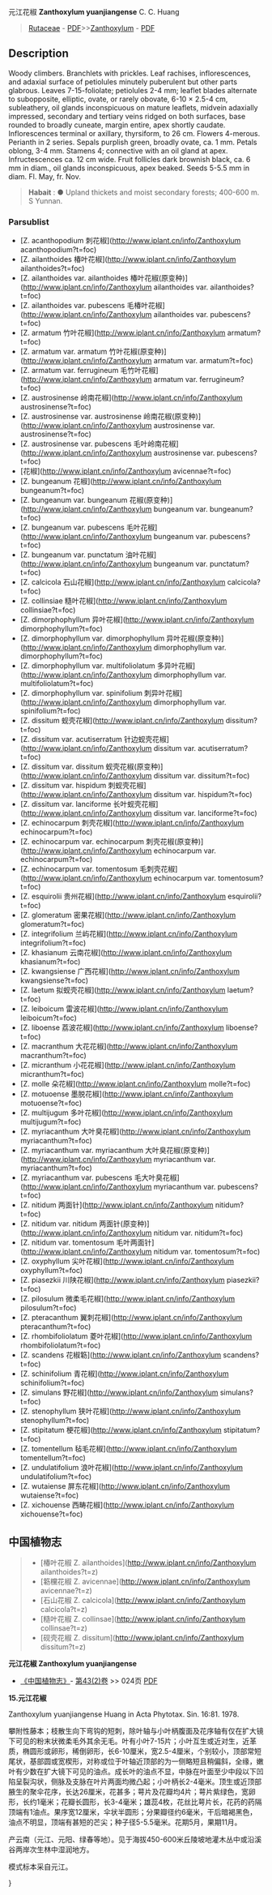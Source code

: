 元江花椒 **Zanthoxylum yuanjiangense** C. C. Huang

> [Rutaceae](http://www.iplant.cn/info/Rutaceae?t=foc) - [PDF](http://www.iplant.cn/foc/pdf/Rutaceae.pdf)>>[Zanthoxylum](http://www.iplant.cn/info/Zanthoxylum?t=foc) - [PDF](http://www.iplant.cn/foc/pdf/Zanthoxylum.pdf)

## Description

Woody climbers. Branchlets with prickles. Leaf rachises, inflorescences, and adaxial surface of petiolules minutely puberulent but other parts glabrous. Leaves 7-15-foliolate; petiolules 2-4 mm; leaflet blades alternate to subopposite, elliptic, ovate, or rarely obovate, 6-10 × 2.5-4 cm, subleathery, oil glands inconspicuous on mature leaflets, midvein adaxially impressed, secondary and tertiary veins ridged on both surfaces, base rounded to broadly cuneate, margin entire, apex shortly caudate. Inflorescences terminal or axillary, thyrsiform, to 26 cm. Flowers 4-merous. Perianth in 2 series. Sepals purplish green, broadly ovate, ca. 1 mm. Petals oblong, 3-4 mm. Stamens 4; connective with an oil gland at apex. Infructescences ca. 12 cm wide. Fruit follicles dark brownish black, ca. 6 mm in diam., oil glands inconspicuous, apex beaked. Seeds 5-5.5 mm in diam. Fl. May, fr. Nov.


> **Habait** : 
>● Upland thickets and moist secondary forests; 400-600 m. S Yunnan.

### Parsublist

* [Z.  acanthopodium  刺花椒](http://www.iplant.cn/info/Zanthoxylum acanthopodium?t=foc)
* [Z.  ailanthoides  椿叶花椒](http://www.iplant.cn/info/Zanthoxylum ailanthoides?t=foc)
* [Z.  ailanthoides var. ailanthoides  椿叶花椒(原变种)](http://www.iplant.cn/info/Zanthoxylum ailanthoides var. ailanthoides?t=foc)
* [Z.  ailanthoides var. pubescens  毛椿叶花椒](http://www.iplant.cn/info/Zanthoxylum ailanthoides var. pubescens?t=foc)
* [Z.  armatum  竹叶花椒](http://www.iplant.cn/info/Zanthoxylum armatum?t=foc)
* [Z.  armatum var. armatum  竹叶花椒(原变种)](http://www.iplant.cn/info/Zanthoxylum armatum var. armatum?t=foc)
* [Z.  armatum var. ferrugineum  毛竹叶花椒](http://www.iplant.cn/info/Zanthoxylum armatum var. ferrugineum?t=foc)
* [Z.  austrosinense  岭南花椒](http://www.iplant.cn/info/Zanthoxylum austrosinense?t=foc)
* [Z.  austrosinense var. austrosinense  岭南花椒(原变种)](http://www.iplant.cn/info/Zanthoxylum austrosinense var. austrosinense?t=foc)
* [Z.  austrosinense var. pubescens  毛叶岭南花椒](http://www.iplant.cn/info/Zanthoxylum austrosinense var. pubescens?t=foc)
* [花椒](http://www.iplant.cn/info/Zanthoxylum avicennae?t=foc)
* [Z.  bungeanum  花椒](http://www.iplant.cn/info/Zanthoxylum bungeanum?t=foc)
* [Z.  bungeanum var. bungeanum  花椒(原变种)](http://www.iplant.cn/info/Zanthoxylum bungeanum var. bungeanum?t=foc)
* [Z.  bungeanum var. pubescens  毛叶花椒](http://www.iplant.cn/info/Zanthoxylum bungeanum var. pubescens?t=foc)
* [Z.  bungeanum var. punctatum  油叶花椒](http://www.iplant.cn/info/Zanthoxylum bungeanum var. punctatum?t=foc)
* [Z.  calcicola  石山花椒](http://www.iplant.cn/info/Zanthoxylum calcicola?t=foc)
* [Z.  collinsiae  糙叶花椒](http://www.iplant.cn/info/Zanthoxylum collinsiae?t=foc)
* [Z.  dimorphophyllum  异叶花椒](http://www.iplant.cn/info/Zanthoxylum dimorphophyllum?t=foc)
* [Z.  dimorphophyllum var. dimorphophyllum  异叶花椒(原变种)](http://www.iplant.cn/info/Zanthoxylum dimorphophyllum var. dimorphophyllum?t=foc)
* [Z.  dimorphophyllum var. multifoliolatum  多异叶花椒](http://www.iplant.cn/info/Zanthoxylum dimorphophyllum var. multifoliolatum?t=foc)
* [Z.  dimorphophyllum var. spinifolium  刺异叶花椒](http://www.iplant.cn/info/Zanthoxylum dimorphophyllum var. spinifolium?t=foc)
* [Z.  dissitum  蚬壳花椒](http://www.iplant.cn/info/Zanthoxylum dissitum?t=foc)
* [Z.  dissitum var. acutiserratum  针边蚬壳花椒](http://www.iplant.cn/info/Zanthoxylum dissitum var. acutiserratum?t=foc)
* [Z.  dissitum var. dissitum  蚬壳花椒(原变种)](http://www.iplant.cn/info/Zanthoxylum dissitum var. dissitum?t=foc)
* [Z.  dissitum var. hispidum  刺蚬壳花椒](http://www.iplant.cn/info/Zanthoxylum dissitum var. hispidum?t=foc)
* [Z.  dissitum var. lanciforme  长叶蚬壳花椒](http://www.iplant.cn/info/Zanthoxylum dissitum var. lanciforme?t=foc)
* [Z.  echinocarpum  刺壳花椒](http://www.iplant.cn/info/Zanthoxylum echinocarpum?t=foc)
* [Z.  echinocarpum var. echinocarpum  刺壳花椒(原变种)](http://www.iplant.cn/info/Zanthoxylum echinocarpum var. echinocarpum?t=foc)
* [Z.  echinocarpum var. tomentosum  毛刺壳花椒](http://www.iplant.cn/info/Zanthoxylum echinocarpum var. tomentosum?t=foc)
* [Z.  esquirolii  贵州花椒](http://www.iplant.cn/info/Zanthoxylum esquirolii?t=foc)
* [Z.  glomeratum  密果花椒](http://www.iplant.cn/info/Zanthoxylum glomeratum?t=foc)
* [Z.  integrifolium  兰屿花椒](http://www.iplant.cn/info/Zanthoxylum integrifolium?t=foc)
* [Z.  khasianum  云南花椒](http://www.iplant.cn/info/Zanthoxylum khasianum?t=foc)
* [Z.  kwangsiense  广西花椒](http://www.iplant.cn/info/Zanthoxylum kwangsiense?t=foc)
* [Z.  laetum  拟蚬壳花椒](http://www.iplant.cn/info/Zanthoxylum laetum?t=foc)
* [Z.  leiboicum  雷波花椒](http://www.iplant.cn/info/Zanthoxylum leiboicum?t=foc)
* [Z.  liboense  荔波花椒](http://www.iplant.cn/info/Zanthoxylum liboense?t=foc)
* [Z.  macranthum  大花花椒](http://www.iplant.cn/info/Zanthoxylum macranthum?t=foc)
* [Z.  micranthum  小花花椒](http://www.iplant.cn/info/Zanthoxylum micranthum?t=foc)
* [Z.  molle  朵花椒](http://www.iplant.cn/info/Zanthoxylum molle?t=foc)
* [Z.  motuoense  墨脱花椒](http://www.iplant.cn/info/Zanthoxylum motuoense?t=foc)
* [Z.  multijugum  多叶花椒](http://www.iplant.cn/info/Zanthoxylum multijugum?t=foc)
* [Z.  myriacanthum  大叶臭花椒](http://www.iplant.cn/info/Zanthoxylum myriacanthum?t=foc)
* [Z.  myriacanthum var. myriacanthum  大叶臭花椒(原变种)](http://www.iplant.cn/info/Zanthoxylum myriacanthum var. myriacanthum?t=foc)
* [Z.  myriacanthum var. pubescens  毛大叶臭花椒](http://www.iplant.cn/info/Zanthoxylum myriacanthum var. pubescens?t=foc)
* [Z.  nitidum  两面针](http://www.iplant.cn/info/Zanthoxylum nitidum?t=foc)
* [Z.  nitidum var. nitidum  两面针(原变种)](http://www.iplant.cn/info/Zanthoxylum nitidum var. nitidum?t=foc)
* [Z.  nitidum var. tomentosum  毛叶两面针](http://www.iplant.cn/info/Zanthoxylum nitidum var. tomentosum?t=foc)
* [Z.  oxyphyllum  尖叶花椒](http://www.iplant.cn/info/Zanthoxylum oxyphyllum?t=foc)
* [Z.  piasezkii  川陕花椒](http://www.iplant.cn/info/Zanthoxylum piasezkii?t=foc)
* [Z.  pilosulum  微柔毛花椒](http://www.iplant.cn/info/Zanthoxylum pilosulum?t=foc)
* [Z.  pteracanthum  翼刺花椒](http://www.iplant.cn/info/Zanthoxylum pteracanthum?t=foc)
* [Z.  rhombifoliolatum  菱叶花椒](http://www.iplant.cn/info/Zanthoxylum rhombifoliolatum?t=foc)
* [Z.  scandens  花椒簕](http://www.iplant.cn/info/Zanthoxylum scandens?t=foc)
* [Z.  schinifolium  青花椒](http://www.iplant.cn/info/Zanthoxylum schinifolium?t=foc)
* [Z.  simulans  野花椒](http://www.iplant.cn/info/Zanthoxylum simulans?t=foc)
* [Z.  stenophyllum  狭叶花椒](http://www.iplant.cn/info/Zanthoxylum stenophyllum?t=foc)
* [Z.  stipitatum  梗花椒](http://www.iplant.cn/info/Zanthoxylum stipitatum?t=foc)
* [Z.  tomentellum  毡毛花椒](http://www.iplant.cn/info/Zanthoxylum tomentellum?t=foc)
* [Z.  undulatifolium  浪叶花椒](http://www.iplant.cn/info/Zanthoxylum undulatifolium?t=foc)
* [Z.  wutaiense  屏东花椒](http://www.iplant.cn/info/Zanthoxylum wutaiense?t=foc)
* [Z.  xichouense  西畴花椒](http://www.iplant.cn/info/Zanthoxylum xichouense?t=foc)


## 中国植物志

> * [椿叶花椒  Z.  ailanthoides](http://www.iplant.cn/info/Zanthoxylum ailanthoides?t=z)
> * [簕欓花椒  Z.  avicennae](http://www.iplant.cn/info/Zanthoxylum avicennae?t=z)
> * [石山花椒  Z.  calcicola](http://www.iplant.cn/info/Zanthoxylum calcicola?t=z)
> * [糙叶花椒  Z.  collinsae](http://www.iplant.cn/info/Zanthoxylum collinsae?t=z)
> * [砚壳花椒  Z.  dissitum](http://www.iplant.cn/info/Zanthoxylum dissitum?t=z)


**元江花椒 Zanthoxylum yuanjiangense**

* [《中国植物志》](http://www.iplant.cn/frps)- [第43(2)卷](http://www.iplant.cn/frps/vol/43(2)) >> 024页 [PDF](http://www.iplant.cn/frps/pdf/43(2)/024a.PDF)


**15.元江花椒**

Zanthoxylum yuanjiangense Huang in Acta Phytotax. Sin. 16:81. 1978.

攀附性藤本；枝散生向下弯钩的短刺，除叶轴与小叶柄腹面及花序轴有仅在扩大镜下可见的粉末状微柔毛外其余无毛。叶有小叶7-15片；小叶互生或近对生，近革质，椭圆形或卵形，稀倒卵形，长6-10厘米，宽2.5-4厘米，个别较小，顶部常短尾状，基部圆或宽楔形，对称或位于叶轴近顶部的为一侧略短且稍偏斜，全缘，嫩叶有少数在扩大镜下可见的油点。成长叶的油点不显，中脉在叶面至少中段以下凹陷呈裂沟状，侧脉及支脉在叶片两面均微凸起；小叶柄长2-4毫米。顶生或近顶部腋生的聚伞花序，长达26厘米，花甚多；萼片及花瓣均4片；萼片紫绿色，宽卵形，长约1毫米；花瓣长圆形，长3-4毫米；雄蕊4枚，花丝比萼片长，花药的药隔顶端有1油点。果序宽12厘米，伞状半圆形；分果瓣径约6毫米，干后暗褐黑色，油点不明显，顶端有甚短的芒尖；种子径5-5.5毫米。花期5月，果期11月。

产云南（元江、元阳、绿春等地）。见于海拔450-600米丘陵坡地灌木丛中或沿溪谷两岸次生林中湿润地方。

模式标本采自元江。

}